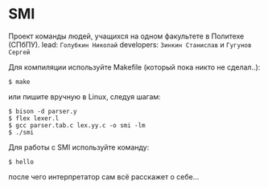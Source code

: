 # SMI
Проект команды людей, учащихся на одном факультете в Политехе (СПбПУ).
lead: `Голубкин Николай`
developers: `Зинкин Станислав` и `Гугунов Сергей`

Для компиляции используйте Makefile (который пока никто не сделал..):
```
$ make
```
или пишите вручную в Linux, следуя шагам:
```
$ bison -d parser.y
$ flex lexer.l
$ gcc parser.tab.c lex.yy.c -o smi -lm
$ ./smi
```
Для работы с SMI используйте команду:
```
$ hello
```
после чего интерпретатор сам всё расскажет о себе...
